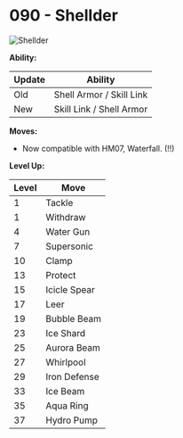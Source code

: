 # 090 - Shellder
![][090]

**Ability:**

Update | Ability
---    | ---
Old    | Shell Armor / Skill Link
New    | Skill Link / Shell Armor

**Moves:**

 - Now compatible with HM07, Waterfall. (!!)

**Level Up:**

Level | Move
---   | ---
  1   | Tackle
  1   | Withdraw
  4   | Water Gun
  7   | Supersonic
 10   | Clamp
 13   | Protect
 15   | Icicle Spear
 17   | Leer
 19   | Bubble Beam
 23   | Ice Shard
 25   | Aurora Beam
 27   | Whirlpool
 29   | Iron Defense
 33   | Ice Beam
 35   | Aqua Ring
 37   | Hydro Pump



[090]: https://raw.githubusercontent.com/PokeAPI/sprites/master/sprites/pokemon/90.png "Shellder"
